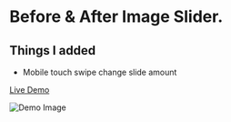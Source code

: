 # Before & After Image Slider.

## Things I added

- Mobile touch swipe change slide amount

[Live Demo](https://codepen.io/mohamedsaid7102/pen/abGVLpO)

![Demo Image](/assets/images/project-5.png)
